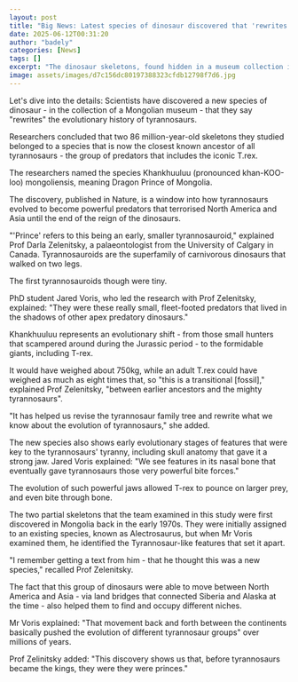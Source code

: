 ```yaml
---
layout: post
title: "Big News: Latest species of dinosaur discovered that 'rewrites' T.rex family tree"
date: 2025-06-12T00:31:20
author: "badely"
categories: [News]
tags: []
excerpt: "The dinosaur skeletons, found hidden in a museum collection in Mongolia, is an ancestor of the mighty tyrannosaurs."
image: assets/images/d7c156dc80197388323cfdb12798f7d6.jpg
---
```


Let's dive into the details: Scientists have discovered a new species of dinosaur - in the collection of a Mongolian museum - that they say "rewrites" the evolutionary history of tyrannosaurs.

Researchers concluded that two 86 million-year-old skeletons they studied belonged to a species that is now the closest known ancestor of all tyrannosaurs - the group of predators that includes the iconic T.rex.

The researchers named the species Khankhuuluu (pronounced khan-KOO-loo) mongoliensis, meaning Dragon Prince of Mongolia.

The discovery,  published in Nature, is a window into how tyrannosaurs evolved to become powerful predators that terrorised North America and Asia until the end of the reign of the dinosaurs.

"'Prince' refers to this being an early, smaller tyrannosauroid," explained Prof Darla Zelenitsky, a palaeontologist from the University of Calgary in Canada. Tyrannosauroids are the superfamily of carnivorous dinosaurs that walked on two legs.

The first tyrannosauroids though were tiny. 

PhD student Jared Voris, who led the research with Prof Zelenitsky, explained: "They were these really small, fleet-footed predators that lived in the shadows of other apex predatory dinosaurs."

Khankhuuluu represents an evolutionary shift - from those small hunters that scampered around during the Jurassic period - to the formidable giants, including T-rex.

It would have weighed about 750kg, while an adult T.rex could have weighed as much as eight times that, so "this is a transitional [fossil]," explained Prof Zelenitsky, "between earlier ancestors and the mighty tyrannosaurs".

"It has helped us revise the tyrannosaur family tree and rewrite what we know about the evolution of tyrannosaurs," she added. 

The new species also shows early evolutionary stages of features that were key to the tyrannosaurs' tyranny, including skull anatomy that gave it a strong jaw. Jared Voris explained: "We see features in its nasal bone that eventually gave tyrannosaurs those very powerful bite forces."

The evolution of such powerful jaws allowed T-rex to pounce on larger prey, and even bite through bone.

The two partial skeletons that the team examined in this study were first discovered in Mongolia back in the early 1970s. They were initially assigned to an existing species, known as Alectrosaurus, but when Mr Voris examined them, he identified the Tyrannosaur-like features that set it apart.

"I remember getting a text from him - that he thought this was a new species," recalled Prof Zelenitsky.

The fact that this group of dinosaurs were able to move between North America and Asia - via land bridges that connected Siberia and Alaska at the time - also helped them to find and occupy different niches.

Mr Voris explained: "That movement back and forth between the continents basically pushed the evolution of different tyrannosaur groups" over millions of years.

Prof Zelinitsky added: "This discovery shows us that, before tyrannosaurs became the kings, they were they were princes."

